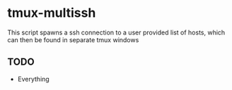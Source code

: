 # tmux-multissh

This script spawns a ssh connection to a user provided list of hosts, which can then be found in separate tmux windows

## TODO

- Everything


